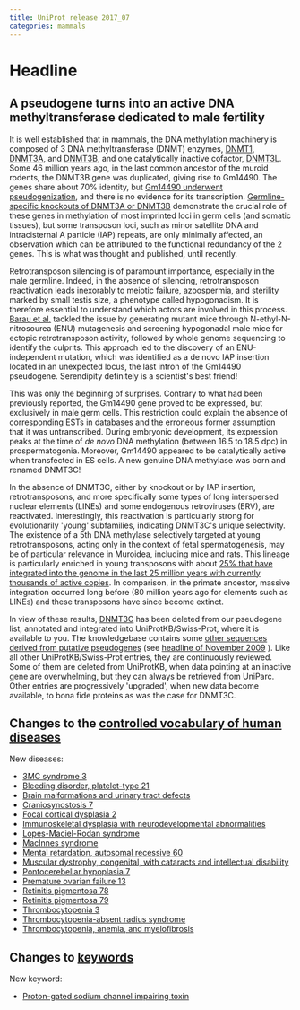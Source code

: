 ```yaml
---
title: UniProt release 2017_07
categories: mammals
---
```


# Headline

## A pseudogene turns into an active DNA methyltransferase dedicated to male fertility

It is well established that in mammals, the DNA methylation machinery is composed of 3 DNA methyltransferase (DNMT) enzymes, [DNMT1](http://www.uniprot.org/uniprot/?query=gene:dnmt1+AND+taxonomy:337687+AND+reviewed:yes), [DNMT3A](http://www.uniprot.org/uniprot/?query=gene:dnmt3a+AND+taxonomy:337687+AND+reviewed:yes), and [DNMT3B](http://www.uniprot.org/uniprot/?query=gene:dnmt3b+AND+taxonomy:337687+AND+reviewed:yes), and one catalytically inactive cofactor, [DNMT3L](http://www.uniprot.org/uniprot/?query=gene:dnmt3l+AND+taxonomy:337687+AND+reviewed:yes). Some 46 million years ago, in the last common ancestor of the muroid rodents, the DNMT3B gene was duplicated, giving rise to Gm14490. The genes share about 70% identity, but [Gm14490 underwent pseudogenization](https://www.ncbi.nlm.nih.gov/pubmed/15203217), and there is no evidence for its transcription. [Germline-specific knockouts of DNMT3A or DNMT3B](https://www.ncbi.nlm.nih.gov/pubmed/15215868,17616512) demonstrate the crucial role of these genes in methylation of most imprinted loci in germ cells (and somatic tissues), but some transposon loci, such as minor satellite DNA and intracisternal A particle (IAP) repeats, are only minimally affected, an observation which can be attributed to the functional redundancy of the 2 genes. This is what was thought and published, until recently.

Retrotransposon silencing is of paramount importance, especially in the male germline. Indeed, in the absence of silencing, retrotransposon reactivation leads inexorably to meiotic failure, azoospermia, and sterility marked by small testis size, a phenotype called hypogonadism. It is therefore essential to understand which actors are involved in this process. [Barau et al.](https://www.ncbi.nlm.nih.gov/pubmed/27856912) tackled the issue by generating mutant mice through N-ethyl-N-nitrosourea (ENU) mutagenesis and screening hypogonadal male mice for ectopic retrotransposon activity, followed by whole genome sequencing to identify the culprits. This approach led to the discovery of an ENU-independent mutation, which was identified as a de novo IAP insertion located in an unexpected locus, the last intron of the Gm14490 pseudogene. Serendipity definitely is a scientist's best friend!

This was only the beginning of surprises. Contrary to what had been previously reported, the Gm14490 gene proved to be expressed, but exclusively in male germ cells. This restriction could explain the absence of corresponding ESTs in databases and the erroneous former assumption that it was untranscribed. During embryonic development, its expression peaks at the time of *de novo* DNA methylation (between 16.5 to 18.5 dpc) in prospermatogonia. Moreover, Gm14490 appeared to be catalytically active when transfected in ES cells. A new genuine DNA methylase was born and renamed DNMT3C!

In the absence of DNMT3C, either by knockout or by IAP insertion, retrotransposons, and more specifically some types of long interspersed nuclear elements (LINEs) and some endogenous retroviruses (ERV), are reactivated. Interestingly, this reactivation is particularly strong for evolutionarily 'young' subfamilies, indicating DNMT3C's unique selectivity. The existence of a 5th DNA methylase selectively targeted at young retrotransposons, acting only in the context of fetal spermatogenesis, may be of particular relevance in Muroidea, including mice and rats. This lineage is particularly enriched in young transposons with about [25% that have integrated into the genome in the last 25 million years with currently thousands of active copies](https://www.ncbi.nlm.nih.gov/pubmed/12466850). In comparison, in the primate ancestor, massive integration occurred long before (80 million years ago for elements such as LINEs) and these transposons have since become extinct.

In view of these results, [DNMT3C](http://www.uniprot.org/uniprot/?query=gene:dnmt3c+AND+reviewed:yes) has been deleted from our pseudogene list, annotated and integrated into UniProtKB/Swiss-Prot, where it is available to you. The knowledgebase contains some [other sequences derived from putative pseudogenes](http://www.uniprot.org/uniprot/?query=existence:uncertain+AND+pseudogene) (see [headline of November 2009](http://www.uniprot.org/news/2009/11/24/release) ). Like all other UniProtKB/Swiss-Prot entries, they are continuously reviewed. Some of them are deleted from UniProtKB, when data pointing at an inactive gene are overwhelming, but they can always be retrieved from UniParc. Other entries are progressively 'upgraded', when new data become available, to bona fide proteins as was the case for DNMT3C.

## Changes to the [controlled vocabulary of human diseases](https://ftp.uniprot.org/pub/databases/uniprot/current_release/knowledgebase/complete/docs/humdisease)

New diseases:

-   [3MC syndrome 3](http://www.uniprot.org/diseases/DI-04982)
-   [Bleeding disorder, platelet-type 21](http://www.uniprot.org/diseases/DI-04984)
-   [Brain malformations and urinary tract defects](http://www.uniprot.org/diseases/DI-04979)
-   [Craniosynostosis 7](http://www.uniprot.org/diseases/DI-04994)
-   [Focal cortical dysplasia 2](http://www.uniprot.org/diseases/DI-04980)
-   [Immunoskeletal dysplasia with neurodevelopmental abnormalities](http://www.uniprot.org/diseases/DI-04990)
-   [Lopes-Maciel-Rodan syndrome](http://www.uniprot.org/diseases/DI-04988)
-   [MacInnes syndrome](http://www.uniprot.org/diseases/DI-04991)
-   [Mental retardation, autosomal recessive 60](http://www.uniprot.org/diseases/DI-04989)
-   [Muscular dystrophy, congenital, with cataracts and intellectual disability](http://www.uniprot.org/diseases/DI-04992)
-   [Pontocerebellar hypoplasia 7](http://www.uniprot.org/diseases/DI-04978)
-   [Premature ovarian failure 13](http://www.uniprot.org/diseases/DI-04986)
-   [Retinitis pigmentosa 78](http://www.uniprot.org/diseases/DI-04985)
-   [Retinitis pigmentosa 79](http://www.uniprot.org/diseases/DI-04983)
-   [Thrombocytopenia 3](http://www.uniprot.org/diseases/DI-04981)
-   [Thrombocytopenia-absent radius syndrome](http://www.uniprot.org/diseases/DI-04993)
-   [Thrombocytopenia, anemia, and myelofibrosis](http://www.uniprot.org/diseases/DI-04987)

## Changes to [keywords](https://ftp.uniprot.org/pub/databases/uniprot/current_release/knowledgebase/complete/docs/keywlist)

New keyword:

-   [Proton-gated sodium channel impairing toxin](http://www.uniprot.org/keywords/KW-1275)
